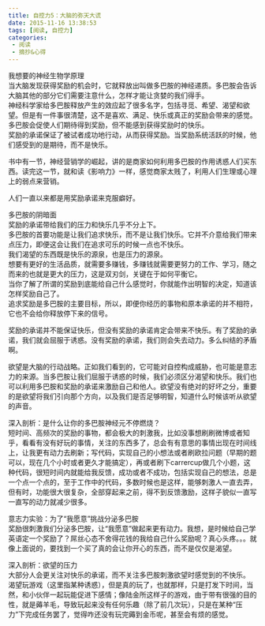 ```yaml
---
title: 自控力5：大脑的弥天大谎
date: 2015-11-16 13:38:53
tags: [阅读, 自控力]
categories: 
 - 阅读
 - 摘抄&心得
---
```

我想要的神经生物学原理  
当大脑发现获得奖励的机会时，它就释放出叫做多巴胺的神经递质。多巴胺会告诉大脑其他的部分它们需要注意什么，怎样才能让贪婪的我们得手。  
神经科学家给多巴胺释放产生的效应起了很多名字，包括寻觅、希望、渴望和欲望。但是有一件事很清楚，这不是喜欢、满足、快乐或真正的奖励会带来的感觉。  
多巴胺会促使人们期待得到奖励，但不能感到获得奖励时的快乐。  
奖励的承诺保证了被试者成功地行动，从而获得奖励。当奖励系统活跃的时候，他们感受到的是期待，而不是快乐。

书中有一节，神经营销学的崛起，讲的是商家如何利用多巴胺的作用诱惑人们买东西。读完这一节，就和读《影响力》一样，感觉商家太贱了，利用人们生理或心理上的弱点来营销。

人们一直以来都是用奖励承诺来克服癖好。

多巴胺的阴暗面  
奖励的承诺带给我们的压力和快乐几乎不分上下。  
多巴胺的首要功能是让我们追求快乐，而不是让我们快乐。它并不介意给我们带来点压力，即便这会让我们在追求可乐的时候一点也不快乐。  
我们渴望的东西既是快乐的源泉，也是压力的源泉。  
想要有更好的生活品质，就需要多赚钱，多赚钱就需要更努力的工作、学习，随之而来的也就是更大的压力，这是双刃剑，关键在于如何平衡它。  
当你了解了所谓的奖励到底能给自己什么感觉时，你就能作出明智的决定，知道该怎样奖励自己了。  
追求奖励是多巴胺的主要目标，所以，即便你经历的事物和原本承诺的并不相符，它也不会给你释放停下来的信号。

奖励的承诺并不能保证快乐，但没有奖励的承诺肯定会带来不快乐。有了奖励的承诺，我们就会屈服于诱惑。没有奖励的承诺，我们则会失去动力。多么纠结的矛盾啊。

欲望是大脑的行动战略。正如我们看到的，它可能对自控构成威胁，也可能是意志力的来源。当多巴胺让我们屈服于诱惑的时候，我们必须区分渴望和快乐。我们也可以利用多巴胺和奖励的承诺来激励自己和他人。欲望没有绝对的好坏之分，重要的是欲望将我们引向那个方向，以及我们是否足够明智，知道什么时候该听从欲望的声音。

深入剖析：是什么让你的多巴胺神经元不停燃烧？  
短时间、高频次的奖励的事物，都会极大的刺激我，比如没事想刷刷微博或者知乎，看看有没有好玩的事情，关注的东西多了，总会有有意思的事情出现在时间线上，让我更有动力去刷新；写代码，实现自己的小想法或者刷欧拉问题（早期的题可以，现在几个小时或者更久才能搞定），再或者刷下carrercup做几个小题，这种代码，很短时间内就能给我反馈，成功或者不成功，包括实现自己的想法，总是一个点一个点的，至于工作中的代码，多数时候也是这样，能够刺激人一直去弄，但有时，功能很大很复杂，全部穿起来之前，得不到反馈激励，这样子貌似一直写一直写的动力就减少很多。

意志力实验：为了“我愿意”挑战分泌多巴胺  
奖励很刺激我们分泌多巴胺，让“我愿意”做起来更有动力。我想，是时候给自己学英语定一个奖励了？屌丝心态不舍得花钱的我给自己什么奖励呢？真心头疼。。。就像上面说的，要找到一个买了真的会让你开心的东西，而不是仅仅是渴望。

深入剖析：欲望的压力  
大部分人会更关注对快乐的承诺，而不关注多巴胺刺激欲望时感觉到的不快乐。  
渴望玩游戏（这里指某种诱惑），但是真的玩了，也就那样，只是打发下时间，当然，和小伙伴一起玩能促进下感情；像陆金所这样子的游戏，由于带有很强的目的性，就是薅羊毛，导致玩起来没有任何乐趣（除了前几次玩），只是在某种“压力”下完成任务罢了，觉得咋还没有玩完薅到金币呢，甚至会有烦的感觉。